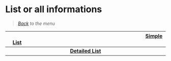 # List or all informations


> *[Back](../games.md) to the menu*

| <img width="430" height="1">[Simple List](xbox_list.md)<img width="430" height="1"> | 
| :---: |
| **[Detailed List](xbox_info_games.md)** |
